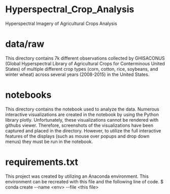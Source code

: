 # Hyperspectral_Crop_Analysis
Hyperspectral Imagery of Agricultural Crops Analysis

# data/raw
This directory contains 7k different observations collected by GHISACONUS (Global Hyperspectral Library of Agricultural Crops for Conterminous United States) of multiple different crop types (corn, cotton, rice, soybeans, and winter wheat) across several years (2008-2015) in the United States.

# notebooks
This directory contains the notebook used to analyze the data.  Numerous interactive visualizations are created in the notebook by using the Python library plotly.  Unfortunately, these visualizations cannot be rendered with githubs viewer.  Therefore, screenshots of the visualizations have been captured and placed in the directory.  However, to utilize the full interactive features of the displays (such as mouse over popups and drop down menus) they must be run in the notebook.

# requirements.txt
This project was created by utilizing an Anaconda environment.  This environment can be recreated with this file and the following line of code.
$ conda create --name \<env> --file \<this file>
